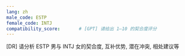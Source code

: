 ```yaml
---
lang: zh
male_code: ESTP
female_code: INTJ
compatibility_score:       # [GPT] 请给出 1–10 的契合度评分
---
```


[DR] 请分析 ESTP 男与 INTJ 女的契合度, 互补优势, 潜在冲突, 相处建议等

